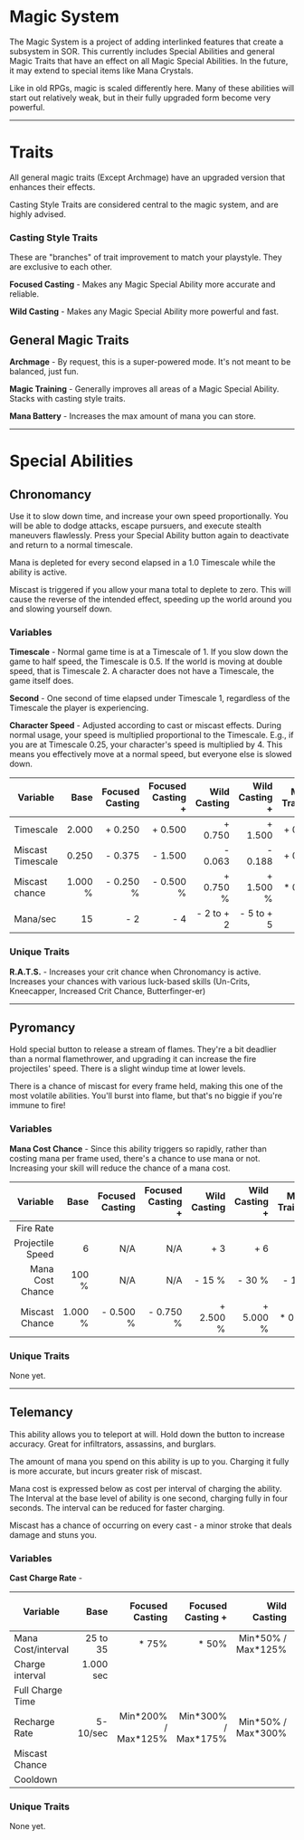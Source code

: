 ﻿# Magic System

The Magic System is a project of adding interlinked features that create a subsystem in SOR. This currently includes Special Abilities and general Magic Traits that have an effect on all Magic Special Abilities. In the future, it may extend to special items like Mana Crystals.

Like in old RPGs, magic is scaled differently here. Many of these abilities will start out relatively weak, but in their fully upgraded form become very powerful.

---

# Traits

All general magic traits (Except Archmage) have an upgraded version that enhances their effects.

Casting Style Traits are considered central to the magic system, and are highly advised.

### Casting Style Traits

These are "branches" of trait improvement to match your playstyle. They are exclusive to each other.

**Focused Casting** - Makes any Magic Special Ability more accurate and reliable.

**Wild Casting** - Makes any Magic Special Ability more powerful and fast.

## General Magic Traits

**Archmage** - By request, this is a super-powered mode. It's not meant to be balanced, just fun.

**Magic Training** - Generally improves all areas of a Magic Special Ability. Stacks with casting style traits. 

**Mana Battery** - Increases the max amount of mana you can store.

---

# Special Abilities

## Chronomancy

Use it to slow down time, and increase your own speed proportionally. You will be able to dodge attacks, escape pursuers, and execute stealth maneuvers flawlessly. Press your Special Ability button again to deactivate and return to a normal timescale.

Mana is depleted for every second elapsed in a 1.0 Timescale while the ability is active.

Miscast is triggered if you allow your mana total to deplete to zero. This will cause the reverse of the intended effect, speeding up the world around you and slowing yourself down.

### Variables

**Timescale** - Normal game time is at a Timescale of 1. If you slow down the game to half speed, the Timescale is 0.5. If the world is moving at double speed, that is Timescale 2. A character does not have a Timescale, the game itself does.

**Second** - One second of time elapsed under Timescale 1, regardless of the Timescale the player is experiencing.

**Character Speed** - Adjusted according to cast or miscast effects. During normal usage, your speed is multiplied proportional to the Timescale. E.g., if you are at Timescale 0.25, your character's speed is multiplied by 4. This means you effectively move at a normal speed, but everyone else is slowed down. 

| Variable          | Base      | Focused Casting | Focused Casting + | Wild Casting | Wild Casting + | Magic Training | Magic Training + | Archmage  |
|-------------------|----------:|----------------:|------------------:|-------------:|---------------:|---------------:|-----------------:|----------:|
| Timescale         |   2.000   |       + 0.250   |         + 0.500   |    + 0.750   |      + 1.500   |      + 0.500   |        + 1.000   |   4.000   |
| Miscast Timescale |   0.250   |       - 0.375   |         - 1.500   |    - 0.063   |      - 0.188   |      + 0.125   |        + 0.250   | * 0.000   |
| Miscast chance    |   1.000 % |       - 0.250 % |         - 0.500 % |    + 0.750 % |      + 1.500 % |      * 0.800   |        * 6.000   | * 0.000   |
| Mana/sec          |  15       |       - 2       |         - 4       | - 2 to + 2   |  - 5 to + 5    |         -      |           -      | * 0.000   |

### Unique Traits

**R.A.T.S.** - Increases your crit chance when Chronomancy is active. Increases your chances with various luck-based skills (Un-Crits, Kneecapper, Increased Crit Chance, Butterfinger-er)

---

## Pyromancy

Hold special button to release a stream of flames. They're a bit deadlier than a normal flamethrower, and upgrading it can increase the fire projectiles' speed. There is a slight windup time at lower levels.

There is a chance of miscast for every frame held, making this one of the most volatile abilities. You'll burst into flame, but that's no biggie if you're immune to fire!

### Variables

**Mana Cost Chance** - Since this ability triggers so rapidly, rather than costing mana per frame used, there's a chance to use mana or not. Increasing your skill will reduce the chance of a mana cost.

| Variable         | Base       | Focused Casting | Focused Casting + | Wild Casting | Wild Casting + | Magic Training | Magic Training + | Archmage   |
|-----------------:|-----------:|----------------:|------------------:|-------------:|---------------:|---------------:|-----------------:|-----------:|
| Fire Rate        |
| Projectile Speed |      6     |           N/A   |             N/A   |        + 3   |          + 6   |          N/A   |            N/A   |    +   6   |
| Mana Cost Chance |    100   % |           N/A   |             N/A   |       - 15 % |         - 30 % |         - 10 % |           - 20 % |    - 100 % |
| Miscast Chance   |    1.000 % |       - 0.500 % |         - 0.750 % |    + 2.500 % |      + 5.000 % |      * 0.750   |        * 0.500   |  * 0.000   |

### Unique Traits

None yet.

---

## Telemancy

This ability allows you to teleport at will. Hold down the button to increase accuracy. Great for infiltrators, assassins, and burglars.

The amount of mana you spend on this ability is up to you. Charging it fully is more accurate, but incurs greater risk of miscast. 

Mana cost is expressed below as cost per interval of charging the ability. The Interval at the base level of ability is one second, charging fully in four seconds. The interval can be reduced for faster charging.

Miscast has a chance of occurring on every cast - a minor stroke that deals damage and stuns you.

### Variables

**Cast Charge Rate** - 

| Variable          | Base       | Focused Casting | Focused Casting + | Wild Casting | Wild Casting + | Magic Training | Magic Training + | Archmage  |
|-------------------|-----------:|----------------:|------------------:|-------------:|---------------:|---------------:|-----------------:|----------:|
| Mana Cost/interval| 25 to 35   |      * 75%      |        * 50%      | Min\*50% / Max\*125% | Min\*25% / Max\*150%| * 87.5% | * 75% | = 0 |
| Charge interval   |  1.000 sec |
| Full Charge Time  |
| Recharge Rate     |   5-10/sec | Min\*200% / Max\*125% | Min\*300% / Max\*175% | Min\*50% / Max\*300% | Min\*25% / Max\*400% | * 150% | * 225% | = 1000 |
| Miscast Chance    |
| Cooldown          |

### Unique Traits

None yet.